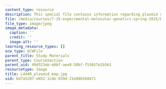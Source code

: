```yaml
---
content_type: resource
description: This special file contains information regarding plasmid map.
file: /media/courses/7-15-experimental-molecular-genetics-spring-2015/bd7a5207e8521cde839d21e00b5b0471_L4440_plasmid_map.jpg
file_type: image/jpeg
image_metadata:
  caption: ''
  credit: ''
  image-alt: ''
learning_resource_types: []
ocw_type: OCWFile
parent_title: Study Materials
parent_type: CourseSection
parent_uid: 49d523eb-e0bf-aea9-58bf-f53657e2b561
resourcetype: Image
title: L4440_plasmid_map.jpg
uid: bd7a5207-e852-1cde-839d-21e00b5b0471
---
```

